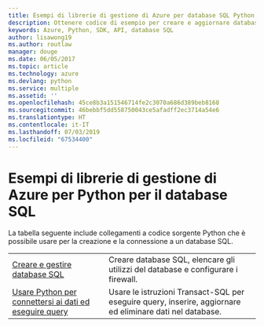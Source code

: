 ```yaml
---
title: Esempi di librerie di gestione di Azure per database SQL Python
description: Ottenere codice di esempio per creare e aggiornare database SQL di Azure con le librerie di gestione di Azure per Python
keywords: Azure, Python, SDK, API, database SQL
author: lisawong19
ms.author: routlaw
manager: douge
ms.date: 06/05/2017
ms.topic: article
ms.technology: azure
ms.devlang: python
ms.service: multiple
ms.assetid: ''
ms.openlocfilehash: 45ce8b3a151546714fe2c3070a686d389beb8168
ms.sourcegitcommit: 46bebbf5dd558750043ce5afadff2ec3714a54e6
ms.translationtype: HT
ms.contentlocale: it-IT
ms.lasthandoff: 07/03/2019
ms.locfileid: "67534400"
---
```

# <a name="azure-management-libraries-for-python-samples-for-sql-database"></a>Esempi di librerie di gestione di Azure per Python per il database SQL

La tabella seguente include collegamenti a codice sorgente Python che è possibile usare per la creazione e la connessione a un database SQL. 

| ||
|---|---|
| [Creare e gestire database SQL][1] | Creare database SQL, elencare gli utilizzi del database e configurare i firewall.  | 
| [Usare Python per connettersi ai dati ed eseguire query][2] | Usare le istruzioni Transact-SQL per eseguire query, inserire, aggiornare ed eliminare dati nel database. | 

[1]: https://azure.microsoft.com/resources/samples/sql-database-python-manage/
[2]: https://docs.microsoft.com/azure/sql-database/sql-database-connect-query-python
